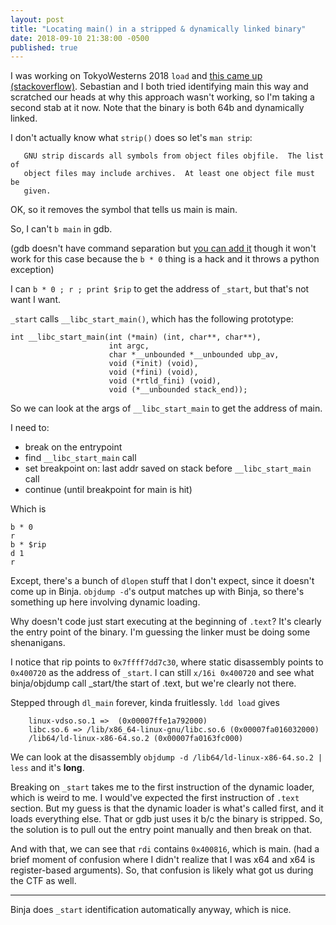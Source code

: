 ```yaml
---
layout: post
title: "Locating main() in a stripped & dynamically linked binary"
date: 2018-09-10 21:38:00 -0500
published: true
---
```


I was working on TokyoWesterns 2018 `load` and [this came up
(stackoverflow)](https://stackoverflow.com/a/41800308/1234621). Sebastian
and I both tried identifying main this way and scratched our heads at why
this approach wasn't working, so I'm taking a second stab at it now. Note
that the binary is both 64b and dynamically linked.

I don't actually know what `strip()` does so let's `man strip`:
```
   GNU strip discards all symbols from object files objfile.  The list of
   object files may include archives.  At least one object file must be
   given.
```

OK, so it removes the symbol that tells us main is main.

So, I can't `b main` in gdb.

(gdb doesn't have command separation but [you can add
it](https://stackoverflow.com/a/51804606/1234621) though it won't work for
this case because the `b * 0` thing is a hack and it throws a python
exception)

I can `b * 0 ; r ; print $rip` to get the address of `_start`, but that's not want I want.

`_start` calls `__libc_start_main()`, which has the following prototype:
```
int __libc_start_main(int (*main) (int, char**, char**), 
                      int argc, 
                      char *__unbounded *__unbounded ubp_av, 
                      void (*init) (void), 
                      void (*fini) (void), 
                      void (*rtld_fini) (void), 
                      void (*__unbounded stack_end));
```

So we can look at the args of `__libc_start_main` to get the address of main.

I need to:
* break on the entrypoint
* find `__libc_start_main` call
* set breakpoint on: last addr saved on stack before `__libc_start_main` call
* continue (until breakpoint for main is hit)

Which is
```
b * 0
r
b * $rip
d 1
r
```

Except, there's a bunch of `dlopen` stuff that I don't expect, since it doesn't
come up in Binja. `objdump -d`'s output matches up with Binja, so there's
something up here involving dynamic loading.

Why doesn't code just start executing at the beginning of `.text`? It's clearly
the entry point of the binary. I'm guessing the linker must be doing some
shenanigans.

I notice that rip points to `0x7ffff7dd7c30`, where static disassembly points
to `0x400720` as the address of `_start`. I can still `x/16i 0x400720` and see
what binja/objdump call \_start/the start of .text, but we're clearly not
there.

Stepped through `dl_main` forever, kinda fruitlessly. `ldd load` gives 
```
	linux-vdso.so.1 =>  (0x00007ffe1a792000)
	libc.so.6 => /lib/x86_64-linux-gnu/libc.so.6 (0x00007fa016032000)
	/lib64/ld-linux-x86-64.so.2 (0x00007fa0163fc000)
```
 
We can look at the disassembly `objdump -d /lib64/ld-linux-x86-64.so.2 | less`
and it's **long**.

Breaking on `_start` takes me to the first instruction of the dynamic loader,
which is weird to me. I would've expected the first instruction of `.text`
section. But my guess is that the dynamic loader is what's called first, and it
loads everything else. That or gdb just uses it b/c the binary is stripped. So,
the solution is to pull out the entry point manually and then break on that.

And with that, we can see that `rdi` contains `0x400816`, which is main. (had a
brief moment of confusion where I didn't realize that I was x64 and x64 is
register-based arguments). So, that confusion is likely what got us during
the CTF as well.

---

Binja does `_start` identification automatically anyway, which is nice.
